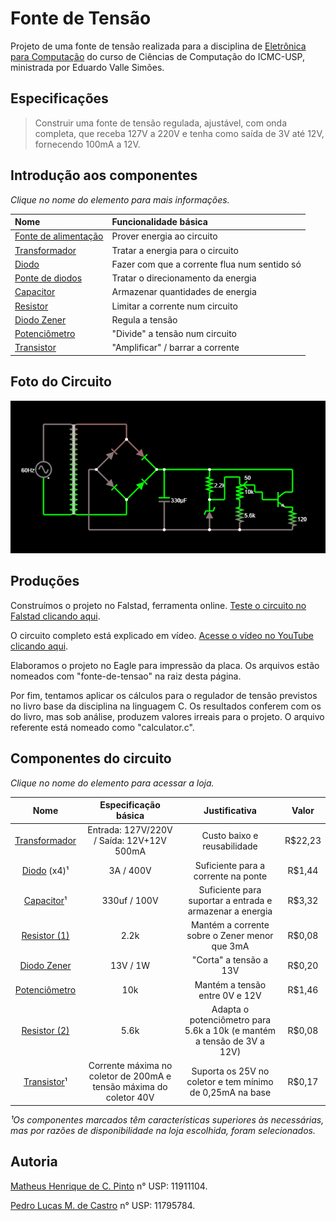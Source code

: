 # Fonte de Tensão

Projeto de uma fonte de tensão realizada para a disciplina de [Eletrônica para Computação](https://uspdigital.usp.br/jupiterweb/obterDisciplina?sgldis=SSC0180&codcur=55041&codhab=0) do curso de Ciências de Computação do ICMC-USP, ministrada por Eduardo Valle Simões.

## Especificações

> Construir uma fonte de tensão regulada, ajustável, com onda completa, que receba 127V a 220V e tenha como saída de 3V até 12V, fornecendo 100mA a 12V.

## Introdução aos componentes

*Clique no nome do elemento para mais informações.*

Nome                 | Funcionalidade básica
:--------------------|:--------------------------
[Fonte de alimentação](https://pt.wikipedia.org/wiki/Fonte_de_alimenta%C3%A7%C3%A3o) | Prover energia ao circuito
[Transformador](https://pt.wikipedia.org/wiki/Transformador) | Tratar a energia para o circuito
[Diodo](https://pt.wikipedia.org/wiki/Diodo_semicondutor) | Fazer com que a corrente flua num sentido só
[Ponte de diodos](https://pt.wikipedia.org/wiki/Retificador_de_onda_completa#Retificador_em_ponte) | Tratar o direcionamento da energia
[Capacitor](https://pt.wikipedia.org/wiki/Capacitor) | Armazenar quantidades de energia
[Resistor](https://pt.wikipedia.org/wiki/Resistor) | Limitar a corrente num circuito
[Diodo Zener](https://pt.wikipedia.org/wiki/Diodo_Zener) | Regula a tensão
[Potenciômetro](https://pt.wikipedia.org/wiki/Potenci%C3%B4metro) | "Divide" a tensão num circuito
[Transistor](https://pt.wikipedia.org/wiki/Trans%C3%ADstor) | "Amplificar" / barrar a corrente

## Foto do Circuito

<div align="center">
<p float="left">
  <img src="/image_agora_vai.png" width="900" />
</p>
</div>


## Produções

Construímos o projeto no Falstad, ferramenta online. [Teste o circuito no Falstad clicando aqui](http://tinyurl.com/y7pqhdzm).


O circuito completo está explicado em vídeo. [Acesse o vídeo no YouTube clicando aqui](https://youtu.be/U4WBlMqQBTg).

Elaboramos o projeto no Eagle para impressão da placa. Os arquivos estão nomeados com "fonte-de-tensao" na raiz desta página.

Por fim, tentamos aplicar os cálculos para o regulador de tensão previstos no livro base da disciplina na linguagem C. Os resultados conferem com os do livro, mas sob análise, produzem valores irreais para o projeto. O arquivo referente está nomeado como "calculator.c". 

## Componentes do circuito

*Clique no nome do elemento para acessar a loja.*

Nome | Especificação básica | Justificativa | Valor
:----:|:-------------------:|:-------------:|:------:
[Transformador](https://www.baudaeletronica.com.br/transformador-trafo-12v-12v-500ma-110-220vac.html) | Entrada: 127V/220V / Saída: 12V+12V 500mA | Custo baixo e reusabilidade | R$22,23
[Diodo](https://www.baudaeletronica.com.br/diodo-1n5404.html) (x4)¹ | 3A / 400V | Suficiente para a corrente na ponte | R$1,44 
[Capacitor](https://www.baudaeletronica.com.br/capacitor-eletrolitico-330uf-100v.html)¹ | 330uf / 100V | Suficiente para suportar a entrada e armazenar a energia | R$3,32
[Resistor (1)](https://www.baudaeletronica.com.br/resistor-2k2-5-1-4w.html) | 2.2k | Mantém a corrente sobre o Zener menor que 3mA | R$0,08
[Diodo Zener](https://www.baudaeletronica.com.br/diodo-zener-1n4743-13v-1w.html) | 13V / 1W | "Corta" a tensão a 13V | R$0,20
[Potenciômetro](https://www.baudaeletronica.com.br/potenciometro-linear-de-10k-10000.html) | 10k | Mantém a tensão entre 0V e 12V | R$1,46
[Resistor (2)](https://www.baudaeletronica.com.br/resistor-5k6-5-1-4w.html) | 5.6k | Adapta o potenciômetro para 5.6k a 10k (e mantém a tensão de 3V a 12V) | R$0,08
[Transistor](https://www.baudaeletronica.com.br/transistor-npn-2n3904.html)¹ | Corrente máxima no coletor de 200mA e tensão máxima do coletor 40V | Suporta os 25V no coletor e tem mínimo de 0,25mA na base | R$0,17

*¹Os componentes marcados têm características superiores às necessárias, mas por razões de disponibilidade na loja escolhida, foram selecionados.*

## Autoria

[Matheus Henrique de C. Pinto](https://github.com/cerqueiramatheus) n° USP: 11911104.


[Pedro Lucas M. de Castro](https://github.com/pedrolmcastro) n° USP: 11795784.
